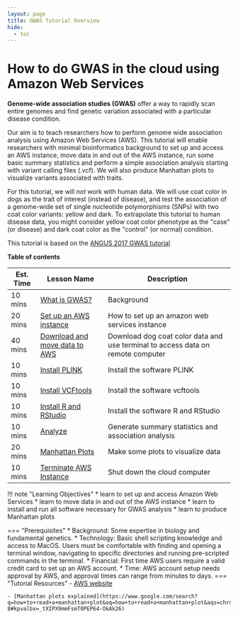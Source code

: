 ```yaml
---
layout: page
title: GWAS Tutorial Overview
hide:
  - toc
---
```


How to do GWAS in the cloud using Amazon Web Services
============================================

**Genome-wide association studies (GWAS)** offer a way to rapidly scan entire genomes and find genetic variation associated with a particular disease condition.

Our aim is to teach researchers how to perform genome wide association analysis using Amazon Web Services (AWS). This tutorial will enable researchers with minimal bioinformatics background to set up and access an AWS instance, move data in and out of the AWS instance, run some basic summary statistics and perform a simple association analysis starting with variant calling files (.vcf). We will also produce Manhattan plots to visualize variants associated with traits.

For this tutorial, we will *not* work with human data. We will use coat color in dogs as the trait of interest (instead of disease), and test the association of a genome-wide set of single nucleotide polymorphisms (SNPs) with two coat color variants: yellow and dark. To extrapolate this tutorial to human disease data, you might consider yellow coat color phenotype as the "case" (or disease) and dark coat color as the "control" (or normal) condition.

This tutorial is based on the [ANGUS 2017 GWAS tutorial](https://angus.readthedocs.io/en/2017/GWAS.html)

**Table of contents**

| Est. Time| Lesson Name | Description|
| ---|--------|--------|
| 10 mins |[What is GWAS?](background.md)| Background                   
| 20 mins |[Set up an AWS instance](aws_instance_setup.md)|How to set up an amazon web services instance|
| 40 mins |[Download and move data to AWS](download_accessAWS.md) | Download dog coat color data and use terminal to access data on remote computer |
| 10 mins |[Install PLINK](plink_install.md)| Install the software PLINK |
| 10 mins |[Install VCFtools](vcftools_install.md) | Install the software vcftools |
| 10 mins |[Install R and RStudio](RStudio.md) | Install the software R and RStudio |
| 10 mins |[Analyze](analyze.md) | Generate summary statistics and association analysis |
| 20 mins |[Manhattan Plots](manhattan.md) | Make some plots to visualize data |
| 10 mins |[Terminate AWS Instance](terminate_aws.md) | Shut down the cloud computer |

!!! note "Learning Objectives"
    * learn to set up and access Amazon Web Services
    * learn to move data in and out of the AWS instance
    * learn to install and run all software necessary for GWAS analysis
    * learn to produce Manhattan plots

=== "Prerequisites"
    * Background: Some expertise in biology and fundamental genetics.
    * Technology: Basic shell scripting knowledge and access to MacOS. Users must be comfortable with finding and opening a terminal window, navigating to specific directories and running pre-scripted commands in the terminal.
    * Financial: First time AWS users require a valid credit card to set up an AWS account.
    * Time: AWS account setup needs approval by AWS, and approval times can range from minutes to days.
=== "Tutorial Resources"
    - [AWS website](http://aws.amazon.com/)

    - [Manhattan plots explained](https://www.google.com/search?q=how+to+read+a+manhattan+plot&oq=how+to+read+a+manhattan+plot&aqs=chrome..69i57.7911j0j4&sourceid=chrome&ie=UTF-8#kpvalbx=_tXIPX9mmFsmT0PEP64-OkAk26)
